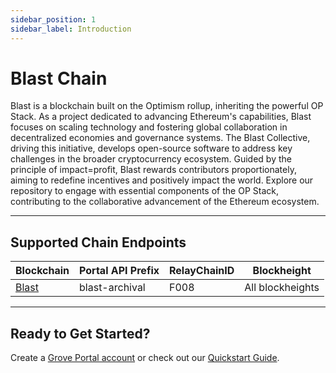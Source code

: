 ```yaml
---
sidebar_position: 1
sidebar_label: Introduction
---
```


# Blast Chain

Blast is a blockchain built on the Optimism rollup, inheriting the powerful OP Stack. As a project dedicated to advancing Ethereum's capabilities, Blast focuses on scaling technology and fostering global collaboration in decentralized economies and governance systems. The Blast Collective, driving this initiative, develops open-source software to address key challenges in the broader cryptocurrency ecosystem. Guided by the principle of impact=profit, Blast rewards contributors proportionately, aiming to redefine incentives and positively impact the world. Explore our repository to engage with essential components of the OP Stack, contributing to the collaborative advancement of the Ethereum ecosystem.

---

## Supported Chain Endpoints

| Blockchain                               | Portal API Prefix | RelayChainID | Blockheight         |
| ---------------------------------------- | ----------------- | ------------ | ------------------- |
| [Blast](./endpoints/blast) | blast-archival      | F008         | All blockheights |

---

## Ready to Get Started?

Create a [Grove Portal account](https://portal.grove.city) or check out our [Quickstart Guide](/guides/getting-started/quickstart).
